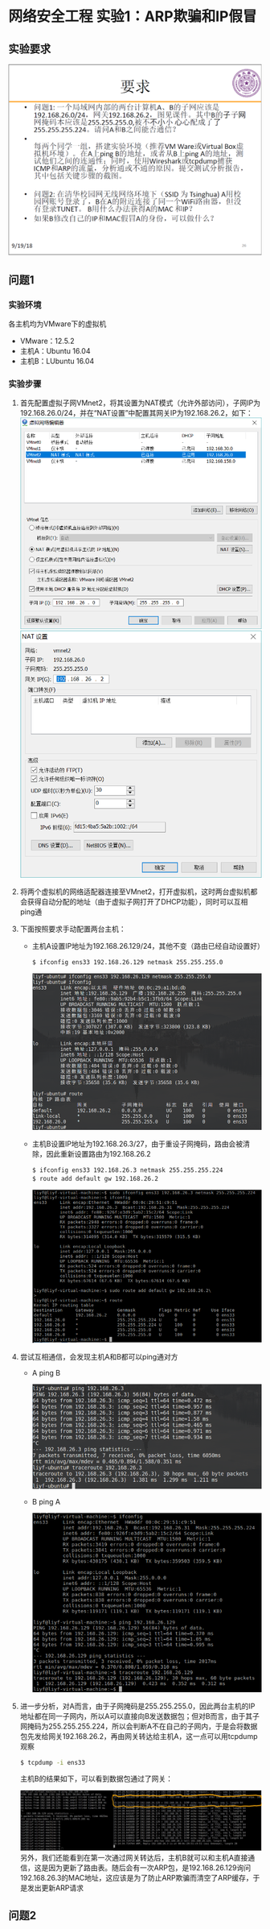 # 网络安全工程 实验1：ARP欺骗和IP假冒

## 实验要求

![实验要求](fig/question.PNG)

## 问题1

### 实验环境

各主机均为VMware下的虚拟机
- VMware：12.5.2
- 主机A：Ubuntu 16.04
- 主机B：LUbuntu 16.04

### 实验步骤

1. 首先配置虚拟子网VMnet2，将其设置为NAT模式（允许外部访问），子网IP为192.168.26.0/24，并在“NAT设置”中配置其网关IP为192.168.26.2，如下：
    ![VMnet2](fig/VMnet2.PNG)
    ![NAT](fig/NAT.PNG)
2. 将两个虚拟机的网络适配器连接至VMnet2，打开虚拟机，这时两台虚拟机都会获得自动分配的地址（由于虚拟子网打开了DHCP功能），同时可以互相ping通
3. 下面按照要求手动配置两台主机：
    - 主机A设置IP地址为192.168.26.129/24，其他不变（路由已经自动设置好）
        ```bash
        $ ifconfig ens33 192.168.26.129 netmask 255.255.255.0
        ```

        ![A config](fig/Aconf.PNG)
    - 主机B设置IP地址为192.168.26.3/27，由于重设子网掩码，路由会被清除，因此重新设置路由为192.168.26.2
        ```bash
        $ ifconfig ens33 192.168.26.3 netmask 255.255.255.224
        $ route add default gw 192.168.26.2
        ```

        ![B config](fig/Bconf.PNG)
4. 尝试互相通信，会发现主机A和B都可以ping通对方
    - A ping B

        ![A ping B](fig/ApingB.PNG)
    - B ping A

        ![B ping A](fig/BpingA.PNG)
5. 进一步分析，对A而言，由于子网掩码是255.255.255.0，因此两台主机的IP地址都在同一子网内，所以A可以直接向B发送数据包；但对B而言，由于其子网掩码为255.255.255.224，所以会判断A不在自己的子网内，于是会将数据包先发给网关192.168.26.2，再由网关转达给主机A，这一点可以用tcpdump观察
    ```bash
    $ tcpdump -i ens33
    ```
    主机B的结果如下，可以看到数据包通过了网关：

    ![B tcpdump](fig/Btcpdump.jpg)
    另外，我们还能看到在第一次通过网关转达后，主机B就可以和主机A直接通信，这是因为更新了路由表。随后会有一次ARP包，是192.168.26.129询问192.168.26.3的MAC地址，这应该是为了防止ARP欺骗而清空了ARP缓存，于是发出更新ARP请求

## 问题2

